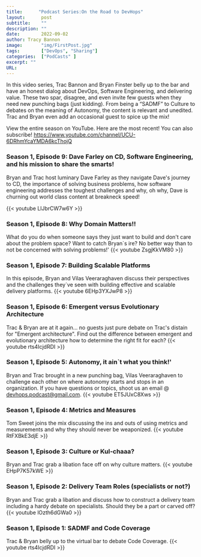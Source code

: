 ```yaml
---
title:      "Podcast Series:On the Road to DevHops"
layout:      post 
subtitle:    ""
description: ""
date:        2022-09-02
author: Tracy Bannon
image:       "img/FirstPost.jpg"
tags:        ["DevOps", "Sharing"]
categories:  ["PodCasts" ]
excerpt: ""
URL: 
---
```

In this video series, Trac Bannon and Bryan Finster belly up to the bar and have an honest dialog about DevOps, Software Engineering, and delivering value. These two spar, disagree, and even invite few guests when they need new punching bags (just kidding). From being a “SADMF” to Culture to debates on the meaning of Autonomy, the content is relevant and unedited. Trac and Bryan even add an occasional guest to spice up the mix!

View the entire season on YouTube. Here are the most recent! You can also subscribe! https://www.youtube.com/channel/UCU-6DRhmYcaYMDA6kcThojQ

### Season 1, Episode 9: Dave Farley on CD, Software Engineering, and his mission to share the smarts!
Bryan and Trac host luminary Dave Farley as they navigate Dave's journey to CD, the importance of solving business problems, how software engineering addresses the toughest challenges and why, oh why, Dave is churning out world class content at breakneck speed!

{{< youtube LlJbrCW7w6Y >}}

### Season 1, Episode 8: Why Domain Matters!!
What do you do when someone says they just want to build and don't care about the problem space? Want to catch Bryan`s ire? No better way than to not be concerned with solving problems!'
{{< youtube ZsgjKkVM80 >}}

### Season 1, Episode 7: Building Scalable Platforms
In this episode, Bryan and Vilas Veeraraghaven discuss their perspectives and the challenges they`ve seen with building effective and scalable delivery platforms.
{{< youtube 6EHp3YXJwP8 >}}


### Season 1, Episode 6: Emergent versus Evolutionary Architecture
Trac & Bryan are at it again... no guests just pure debate on Trac's distain for "Emergent architecture".  Find out the difference between emergent and evolutionary architecture how to determine the right fit for each?
{{< youtube rts4IcjdRDI >}}

### Season 1, Episode 5: Autonomy, it ain`t what you think!'
Bryan and Trac brought in a new punching bag, Vilas Veeraraghaven to challenge each other on where autonomy starts and stops in an organization. If you have questions or topics, shoot us an email @ devhops.podcast@gmail.com.
{{< youtube ET5JUxC8Xws >}}

### Season 1, Episode 4: Metrics and Measures
Tom Sweet joins the mix discussing the ins and outs of using metrics and measurements and why they should never be weaponized.
{{< youtube RtFXBkE3djE >}}

### Season 1, Episode 3: Culture or Kul-chaaa?
Bryan and Trac grab a libation face off on why culture matters.
{{< youtube EHpP7K57kWE >}}

### Season 1, Episode 2: Delivery Team Roles (specialists or not?)
Bryan and Trac grab a libation and discuss how to construct a delivery team including a hardy debate on specialists. Should they be a part or carved off?
{{< youtube lOzth6dGWa0 >}}

### Season 1, Episode 1: SADMF and Code Coverage
Trac & Bryan belly up to the virtual bar to debate Code Coverage.
{{< youtube rts4IcjdRDI >}}
